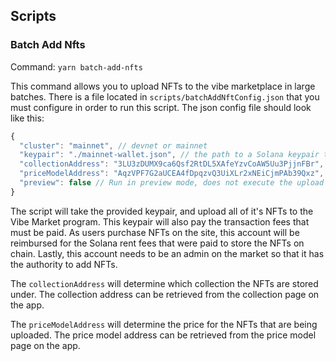 ## Scripts

### Batch Add Nfts

Command: `yarn batch-add-nfts`

This command allows you to upload NFTs to the vibe marketplace in large batches. There is a file located in `scripts/batchAddNftConfig.json` that you must configure in order to run this script. The json config file should look like this:

```js
{
  "cluster": "mainnet", // devnet or mainnet
  "keypair": "./mainnet-wallet.json", // the path to a Solana keypair that holds NFTs and will pay for the uploads
  "collectionAddress": "3LU3zDUMX9ca6Qsf2RtDL5XAfeYzvCoAW5Uu3PjjnFBr", // a Solana address to a valid Collection account
  "priceModelAddress": "AqzVPF7G2aUCEA4fDpqzvQ3UiXLr2xNEiCjmPAb39Qxz", // a Solana address to a valid Price Model account
  "preview": false // Run in preview mode, does not execute the upload
}
```

The script will take the provided keypair, and upload all of it's NFTs to the Vibe Market program. This keypair will also pay the transaction fees that must be paid. As users purchase NFTs on the site, this account will be reimbursed for the Solana rent fees that were paid to store the NFTs on chain. Lastly, this account needs to be an admin on the market so that it has the authority to add NFTs.

The `collectionAddress` will determine which collection the NFTs are stored under. The collection address can be retrieved from the collection page on the app.

The `priceModelAddress` will determine the price for the NFTs that are being uploaded. The price model address can be retrieved from the price model page on the app.
